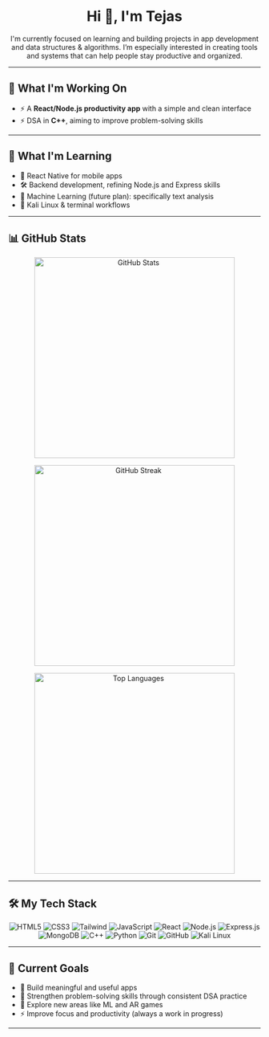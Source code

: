 <h1 align="center">Hi 👋, I'm Tejas</h1>

<p align="center">
I'm currently focused on learning and building projects in app development and data structures & algorithms. I’m especially interested in creating tools and systems that can help people stay productive and organized.
</p>

---

## 🚀 What I'm Working On

- ⚡ A **React/Node.js productivity app** with a simple and clean interface  
- ⚡ DSA in **C++**, aiming to improve problem-solving skills  

---

## 🌱 What I'm Learning

- 📱 React Native for mobile apps  
- 🛠️ Backend development, refining Node.js and Express skills  
- 🤖 Machine Learning (future plan): specifically text analysis  
- 🐧 Kali Linux & terminal workflows  

---

## 📊 GitHub Stats
<div align="center">

  <!-- GitHub Stats -->
  <img src="https://github-readme-stats.vercel.app/api?username=Tejas1234-biradar&show_icons=true&theme=radical" 
       alt="GitHub Stats" 
       width="400" />

  <!-- GitHub Streak -->
  <img src="https://streak-stats.demolab.com/?user=Tejas1234-biradar&theme=radical" 
       alt="GitHub Streak" 
       width="400" />

  <!-- Top Languages -->
  <img src="https://github-readme-stats.vercel.app/api/top-langs/?username=Tejas1234-biradar&layout=compact&theme=radical" 
       alt="Top Languages" 
       width="400" />

</div>


---

## 🛠️ My Tech Stack

<div align="center">

<!-- Frontend -->
<img src="https://img.shields.io/badge/HTML5-E34F26?style=flat&logo=html5&logoColor=white" alt="HTML5" />
<img src="https://img.shields.io/badge/CSS3-1572B6?style=flat&logo=css3&logoColor=white" alt="CSS3" />
<img src="https://img.shields.io/badge/Tailwind_CSS-38B2AC?style=flat&logo=tailwind-css&logoColor=white" alt="Tailwind" />
<img src="https://img.shields.io/badge/JavaScript-F7DF1E?style=flat&logo=javascript&logoColor=black" alt="JavaScript" />
<img src="https://img.shields.io/badge/React-61DAFB?style=flat&logo=react&logoColor=black" alt="React" />

<!-- Backend -->
<img src="https://img.shields.io/badge/Node.js-339933?style=flat&logo=node.js&logoColor=white" alt="Node.js" />
<img src="https://img.shields.io/badge/Express.js-000000?style=flat&logo=express&logoColor=white" alt="Express.js" />
<img src="https://img.shields.io/badge/MongoDB-47A248?style=flat&logo=mongodb&logoColor=white" alt="MongoDB" />

<!-- Programming Languages -->
<img src="https://img.shields.io/badge/C++-00599C?style=flat&logo=c%2B%2B&logoColor=white" alt="C++" />
<img src="https://img.shields.io/badge/Python-3776AB?style=flat&logo=python&logoColor=white" alt="Python" />

<!-- Tools & Others -->
<img src="https://img.shields.io/badge/Git-F05032?style=flat&logo=git&logoColor=white" alt="Git" />
<img src="https://img.shields.io/badge/GitHub-181717?style=flat&logo=github&logoColor=white" alt="GitHub" />

<img src="https://img.shields.io/badge/Kali_Linux-557C94?style=flat&logo=kali-linux&logoColor=white" alt="Kali Linux" />


</div>

---

## 📌 Current Goals

- 🔨 Build meaningful and useful apps  
- 🧠 Strengthen problem-solving skills through consistent DSA practice  
- 🌱 Explore new areas like ML and AR games  
- ⚡ Improve focus and productivity (always a work in progress)  

---


